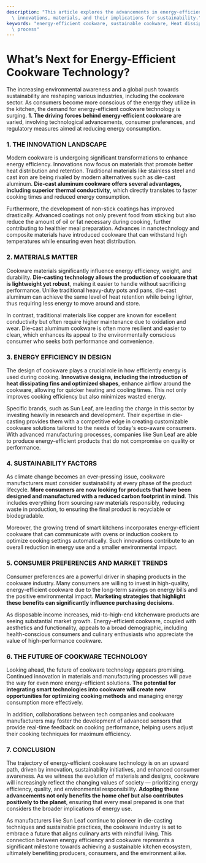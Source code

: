 ```yaml
---
description: "This article explores the advancements in energy-efficient cookware technology, highlighting\
  \ innovations, materials, and their implications for sustainability."
keywords: "energy-efficient cookware, sustainable cookware, Heat dissipation performance, Die-casting\
  \ process"
---
```

# What’s Next for Energy-Efficient Cookware Technology?

The increasing environmental awareness and a global push towards sustainability are reshaping various industries, including the cookware sector. As consumers become more conscious of the energy they utilize in the kitchen, the demand for energy-efficient cookware technology is surging. **1. The driving forces behind energy-efficient cookware** are varied, involving technological advancements, consumer preferences, and regulatory measures aimed at reducing energy consumption.

### 1. THE INNOVATION LANDSCAPE

Modern cookware is undergoing significant transformations to enhance energy efficiency. Innovations now focus on materials that promote better heat distribution and retention. Traditional materials like stainless steel and cast iron are being rivaled by modern alternatives such as die-cast aluminum. **Die-cast aluminum cookware offers several advantages, including superior thermal conductivity**, which directly translates to faster cooking times and reduced energy consumption.

Furthermore, the development of non-stick coatings has improved drastically. Advanced coatings not only prevent food from sticking but also reduce the amount of oil or fat necessary during cooking, further contributing to healthier meal preparation. Advances in nanotechnology and composite materials have introduced cookware that can withstand high temperatures while ensuring even heat distribution.

### 2. MATERIALS MATTER

Cookware materials significantly influence energy efficiency, weight, and durability. **Die-casting technology allows the production of cookware that is lightweight yet robust**, making it easier to handle without sacrificing performance. Unlike traditional heavy-duty pots and pans, die-cast aluminum can achieve the same level of heat retention while being lighter, thus requiring less energy to move around and store.

In contrast, traditional materials like copper are known for excellent conductivity but often require higher maintenance due to oxidation and wear. Die-cast aluminum cookware is often more resilient and easier to clean, which enhances its appeal to the environmentally conscious consumer who seeks both performance and convenience.

### 3. ENERGY EFFICIENCY IN DESIGN

The design of cookware plays a crucial role in how efficiently energy is used during cooking. **Innovative designs, including the introduction of heat dissipating fins and optimized shapes**, enhance airflow around the cookware, allowing for quicker heating and cooling times. This not only improves cooking efficiency but also minimizes wasted energy.

Specific brands, such as Sun Leaf, are leading the charge in this sector by investing heavily in research and development. Their expertise in die-casting provides them with a competitive edge in creating customizable cookware solutions tailored to the needs of today's eco-aware consumers. With advanced manufacturing processes, companies like Sun Leaf are able to produce energy-efficient products that do not compromise on quality or performance.

### 4. SUSTAINABILITY FACTORS

As climate change becomes an ever-pressing issue, cookware manufacturers must consider sustainability at every phase of the product lifecycle. **More consumers are now looking for products that have been designed and manufactured with a reduced carbon footprint in mind**. This includes everything from sourcing raw materials responsibly, reducing waste in production, to ensuring the final product is recyclable or biodegradable.

Moreover, the growing trend of smart kitchens incorporates energy-efficient cookware that can communicate with ovens or induction cookers to optimize cooking settings automatically. Such innovations contribute to an overall reduction in energy use and a smaller environmental impact.

### 5. CONSUMER PREFERENCES AND MARKET TRENDS

Consumer preferences are a powerful driver in shaping products in the cookware industry. Many consumers are willing to invest in high-quality, energy-efficient cookware due to the long-term savings on energy bills and the positive environmental impact. **Marketing strategies that highlight these benefits can significantly influence purchasing decisions**.

As disposable income increases, mid-to-high-end kitchenware products are seeing substantial market growth. Energy-efficient cookware, coupled with aesthetics and functionality, appeals to a broad demographic, including health-conscious consumers and culinary enthusiasts who appreciate the value of high-performance cookware.

### 6. THE FUTURE OF COOKWARE TECHNOLOGY

Looking ahead, the future of cookware technology appears promising. Continued innovation in materials and manufacturing processes will pave the way for even more energy-efficient solutions. **The potential for integrating smart technologies into cookware will create new opportunities for optimizing cooking methods** and managing energy consumption more effectively.

In addition, collaborations between tech companies and cookware manufacturers may foster the development of advanced sensors that provide real-time feedback on cooking performance, helping users adjust their cooking techniques for maximum efficiency.

### 7. CONCLUSION

The trajectory of energy-efficient cookware technology is on an upward path, driven by innovation, sustainability initiatives, and enhanced consumer awareness. As we witness the evolution of materials and designs, cookware will increasingly reflect the changing values of society — prioritizing energy efficiency, quality, and environmental responsibility. **Adopting these advancements not only benefits the home chef but also contributes positively to the planet**, ensuring that every meal prepared is one that considers the broader implications of energy use.

As manufacturers like Sun Leaf continue to pioneer in die-casting techniques and sustainable practices, the cookware industry is set to embrace a future that aligns culinary arts with mindful living. This connection between energy efficiency and cookware represents a significant milestone towards achieving a sustainable kitchen ecosystem, ultimately benefiting producers, consumers, and the environment alike.
